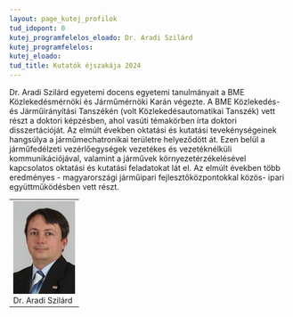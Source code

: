 ```yaml
---
layout: page_kutej_profilok
tud_idopont: 0
kutej_programfelelos_eloado: Dr. Aradi Szilárd
kutej_programfelelos: 
kutej_eloado:
tud_title: Kutatók éjszakája 2024
---
```


Dr. Aradi Szilárd egyetemi docens egyetemi tanulmányait a BME Közlekedésmérnöki és Járműmérnöki Karán végezte. A BME Közlekedés- és Járműirányítási Tanszékén (volt Közlekedésautomatikai Tanszék) vett részt a doktori képzésben, ahol vasúti témakörben írta doktori disszertációját. Az elmúlt években oktatási és kutatási tevekénységeinek hangsúlya a járműmechatronikai területre helyeződött át. Ezen belül a járműfedélzeti vezérlőegységek vezetékes és vezetéknélküli kommunikációjával, valamint a járművek környezetérzékelésével kapcsolatos oktatási és kutatási feladatokat lát el. Az elmúlt években több eredményes - magyarországi járműipari fejlesztőközpontokkal közös- ipari együttműködésben vett részt.
 <table class="picture">
<tr>
<td>

<div class="gallery">
    <img src="images/aradi_szilard.png" max-width="250" max-height="200">
  <div class="desc">Dr. Aradi Szilárd</div>
</div>

</td>
</tr>
</table>

